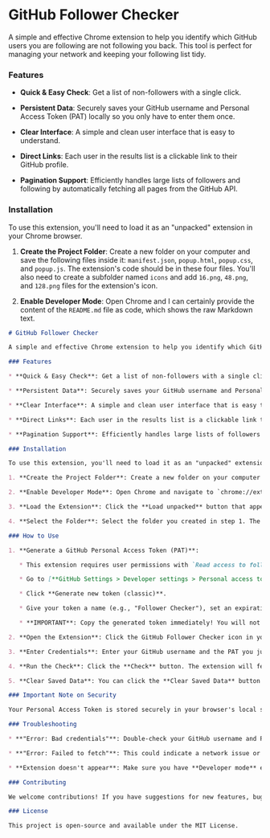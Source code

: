 # GitHub Follower Checker

A simple and effective Chrome extension to help you identify which GitHub users you are following are not following you back. This tool is perfect for managing your network and keeping your following list tidy.

### Features

* **Quick & Easy Check**: Get a list of non-followers with a single click.

* **Persistent Data**: Securely saves your GitHub username and Personal Access Token (PAT) locally so you only have to enter them once.

* **Clear Interface**: A simple and clean user interface that is easy to understand.

* **Direct Links**: Each user in the results list is a clickable link to their GitHub profile.

* **Pagination Support**: Efficiently handles large lists of followers and following by automatically fetching all pages from the GitHub API.

### Installation

To use this extension, you'll need to load it as an "unpacked" extension in your Chrome browser.

1. **Create the Project Folder**: Create a new folder on your computer and save the following files inside it: `manifest.json`, `popup.html`, `popup.css`, and `popup.js`. The extension's code should be in these four files. You'll also need to create a subfolder named `icons` and add `16.png`, `48.png`, and `128.png` files for the extension's icon.

2. **Enable Developer Mode**: Open Chrome and
I can certainly provide the content of the `README.md` file as code, which shows the raw Markdown text.


```markdown
# GitHub Follower Checker

A simple and effective Chrome extension to help you identify which GitHub users you are following are not following you back. This tool is perfect for managing your network and keeping your following list tidy.

### Features

* **Quick & Easy Check**: Get a list of non-followers with a single click.

* **Persistent Data**: Securely saves your GitHub username and Personal Access Token (PAT) locally so you only have to enter them once.

* **Clear Interface**: A simple and clean user interface that is easy to understand.

* **Direct Links**: Each user in the results list is a clickable link to their GitHub profile.

* **Pagination Support**: Efficiently handles large lists of followers and following by automatically fetching all pages from the GitHub API.

### Installation

To use this extension, you'll need to load it as an "unpacked" extension in your Chrome browser.

1. **Create the Project Folder**: Create a new folder on your computer and save the following files inside it: `manifest.json`, `popup.html`, `popup.css`, and `popup.js`. The extension's code should be in these four files. You'll also need to create a subfolder named `icons` and add `16.png`, `48.png`, and `128.png` files for the extension's icon.

2. **Enable Developer Mode**: Open Chrome and navigate to `chrome://extensions/`. In the top-right corner, toggle on **Developer mode**.

3. **Load the Extension**: Click the **Load unpacked** button that appears.

4. **Select the Folder**: Select the folder you created in step 1. The extension should now be added to your Chrome browser.

### How to Use

1. **Generate a GitHub Personal Access Token (PAT)**:

   * This extension requires user permissions with `Read access to followers` and `Read and Write access to profile` to fetch your follower data. Your regular GitHub password will not work.

   * Go to [**GitHub Settings > Developer settings > Personal access tokens (classic)**](https://github.com/settings/tokens).

   * Click **Generate new token (classic)**.

   * Give your token a name (e.g., "Follower Checker"), set an expiration, and check the `Read access to followers` and `Read and Write access to profile` permissions.

   * **IMPORTANT**: Copy the generated token immediately! You will not be able to see it again.

2. **Open the Extension**: Click the GitHub Follower Checker icon in your Chrome toolbar.

3. **Enter Credentials**: Enter your GitHub username and the PAT you just created.

4. **Run the Check**: Click the **Check** button. The extension will fetch your data and display a list of users who are not following you back.

5. **Clear Saved Data**: You can click the **Clear Saved Data** button at any time to remove your username and token from the browser's local storage.

### Important Note on Security

Your Personal Access Token is stored securely in your browser's local storage. The token is **never** sent to any external server other than the GitHub API itself. However, please be mindful of who has access to your browser and computer. If you have any security concerns, you can always delete the token from your GitHub settings after you are done using the extension.

### Troubleshooting

* **"Error: Bad credentials"**: Double-check your GitHub username and PAT. The PAT must be copied correctly and have the `read:user` scope.

* **"Error: Failed to fetch"**: This could indicate a network issue or that the GitHub API is temporarily unavailable. Try again after a few minutes.

* **Extension doesn't appear**: Make sure you have **Developer mode** enabled and have selected the correct folder when clicking **Load unpacked**.

### Contributing

We welcome contributions! If you have suggestions for new features, bug fixes, or improvements, please feel free to contribute.

### License

This project is open-source and available under the MIT License.
